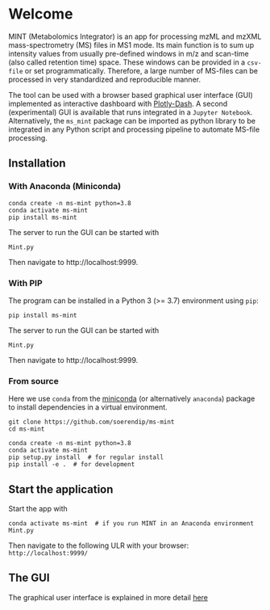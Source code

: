 # Welcome


MINT (Metabolomics Integrator) is an app for processing mzML and mzXML mass-spectrometry (MS) files in MS1 mode. Its main function is to sum up intensity values from usually pre-defined windows in m/z and scan-time (also called retention time) space. These windows can be provided in a `csv-file` or set programmatically. Therefore, a large number of MS-files can be processed in very standardized and reproducible manner.

The tool can be used with a browser based graphical user interface (GUI) implemented as interactive dashboard with [Plotly-Dash](https://plot.ly/dash/). A second (experimental) GUI is available that runs integrated in a `Jupyter Notebook`. Alternatively, the `ms_mint` package can be imported as python library to be integrated in any Python script and processing pipeline to automate MS-file processing.


## Installation

### With Anaconda (Miniconda)

    conda create -n ms-mint python=3.8
    conda activate ms-mint
    pip install ms-mint

The server to run the GUI can be started with 

    Mint.py

Then navigate to http://localhost:9999.

### With PIP

The program can be installed in a Python 3 (>= 3.7) environment using `pip`:

    pip install ms-mint

The server to run the GUI can be started with 

    Mint.py

Then navigate to http://localhost:9999.

### From source

Here we use `conda` from the [miniconda](https://conda.io/en/latest/miniconda.html) (or alternatively `anaconda`) package to install dependencies in a virtual environment.

    git clone https://github.com/soerendip/ms-mint
    cd ms-mint

    conda create -n ms-mint python=3.8
    conda activate ms-mint
    pip setup.py install  # for regular install
    pip install -e .  # for development

## Start the application

Start the app with

    conda activate ms-mint  # if you run MINT in an Anaconda environment
    Mint.py

Then navigate to the following ULR with your browser: `http://localhost:9999/`

## The GUI
The graphical user interface is explained in more detail [here](gui.md)
